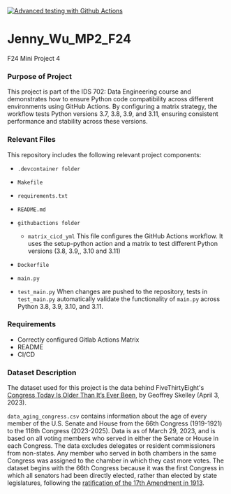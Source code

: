 [![Advanced testing with Github Actions](https://github.com/nogibjj/Jenny_Wu_F24_MP4/actions/workflows/matrix_cicd.yml/badge.svg)](https://github.com/nogibjj/Jenny_Wu_F24_MP4/actions/workflows/matrix_cicd.yml)


# Jenny_Wu_MP2_F24
F24 Mini Project 4

### Purpose of Project
This project is part of the IDS 702: Data Engineering course and demonstrates how to ensure Python code compatibility across different environments using GitHub Actions. By configuring a matrix strategy, the workflow tests Python versions 3.7, 3.8, 3.9, and 3.11, ensuring consistent performance and stability across these versions.

### Relevant Files

This repository includes the following relevant project components:

* `.devcontainer folder`

* `Makefile`

* `requirements.txt`

* `README.md` 

* `githubactions folder`
    * `matrix_cicd_yml`
        This file configures the GitHub Actions workflow. It uses the setup-python action and a matrix to test different Python versions (3.8, 3.9,, 3.10 and 3.11)

* `Dockerfile`

* `main.py` 

* `test_main.py`
        When changes are pushed to the repository, tests in `test_main.py` automatically validate the functionality of `main.py` across Python 3.8, 3.9, 3.10, and 3.11.


### Requirements
- Correctly configured Gitlab Actions Matrix
- README 
- CI/CD


### Dataset Description
The dataset used for this project is the data behind FiveThirtyEight's [Congress Today Is Older Than It’s Ever Been](https://fivethirtyeight.com/features/aging-congress-boomers/), by Geoffrey Skelley (April 3, 2023).

`data_aging_congress.csv` contains information about the age of every member of the U.S. Senate and House from the 66th Congress (1919-1921) to the 118th Congress (2023-2025). Data is as of March 29, 2023, and is based on all voting members who served in either the Senate or House in each Congress. The data excludes delegates or resident commissioners from non-states. Any member who served in both chambers in the same Congress was assigned to the chamber in which they cast more votes. The dataset begins with the 66th Congress because it was the first Congress in which all senators had been directly elected, rather than elected by state legislatures, following the [ratification of the 17th Amendment in 1913](https://constitutioncenter.org/the-constitution/amendments/amendment-xvii). 

